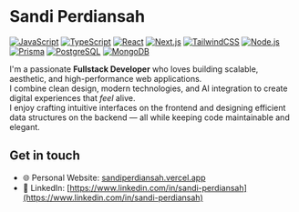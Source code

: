 <p align="right">
  <a href="https://wakatime.com/@f141defe-4ab4-412a-9268-a99cc646a38f">
    <img src="https://wakatime.com/badge/user/f141defe-4ab4-412a-9268-a99cc646a38f.svg" height="16" />
  </a>
</p>

# Sandi Perdiansah

[![JavaScript](https://img.shields.io/badge/-JavaScript-000?style=flat&logo=javascript)](https://developer.mozilla.org/docs/Web/JavaScript)
[![TypeScript](https://img.shields.io/badge/-TypeScript-000?style=flat&logo=typescript)](https://www.typescriptlang.org)
[![React](https://img.shields.io/badge/-React-000?style=flat&logo=react)](https://react.dev)
[![Next.js](https://img.shields.io/badge/-Next.js-000?style=flat&logo=nextdotjs)](https://nextjs.org)
[![TailwindCSS](https://img.shields.io/badge/-TailwindCSS-000?style=flat&logo=tailwindcss)](https://tailwindcss.com)
[![Node.js](https://img.shields.io/badge/-Node.js-000?style=flat&logo=node.js)](https://nodejs.org)
[![Prisma](https://img.shields.io/badge/-Prisma-000?style=flat&logo=prisma)](https://www.prisma.io)
[![PostgreSQL](https://img.shields.io/badge/-PostgreSQL-000?style=flat&logo=postgresql)](https://www.postgresql.org)
[![MongoDB](https://img.shields.io/badge/-MongoDB-000?style=flat&logo=mongodb)](https://www.mongodb.com)


I'm a passionate **Fullstack Developer** who loves building scalable, aesthetic, and high-performance web applications.  
I combine clean design, modern technologies, and AI integration to create digital experiences that *feel* alive.  
I enjoy crafting intuitive interfaces on the frontend and designing efficient data structures on the backend — all while keeping code maintainable and elegant.


## Get in touch
- 🌐 Personal Website: [sandiperdiansah.vercel.app](https://sandiperdiansah.vercel.app)
- 💼 LinkedIn: [https://www.linkedin.com/in/sandi-perdiansah](https://www.linkedin.com/in/sandi-perdiansah)
